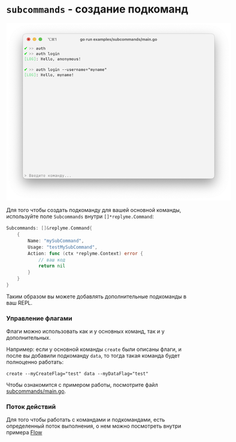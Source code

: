 # `subcommands` - создание подкоманд

<img src="subcommands.png" alt="Картинка с флагами" style="max-width: 600px;"/>

Для того чтобы создать подкоманду для вашей основной команды, используйте поле `Subcommands` внутри `[]*replyme.Command`:

```go
Subcommands: []&replyme.Command{
    {
        Name: "mySubCommand",
        Usage: "testMySubCommand",
        Action: func (ctx *replyme.Context) error {
            // ваш код
			return nil
        }
    }
}
```

Таким образом вы можете добавлять дополнительные подкоманды в ваш REPL. 

### Управление флагами

Флаги можно использовать как и у основных команд, так и у дополнительных. 

Например: если у основной команды `create` были описаны флаги, и после вы добавили подкоманду `data`, то тогда такая команда будет полноценно работать:

```plain text
create --myCreateFlag="test" data --myDataFlag="test"
```

Чтобы ознакомится с примером работы, посмотрите файл [subcommands/main.go](./main.go).

### Поток действий

Для того чтобы работать с командами и подкомандами, есть определенный поток выполнения, о нем можно посмотреть внутри примера [Flow](../flow/README.ru.md)